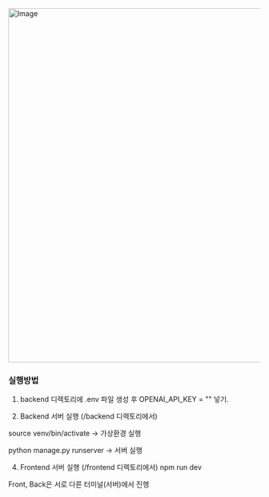 <img width="708" alt="Image" src="https://github.com/user-attachments/assets/8d658d06-6a58-40f3-88cc-ccb84dc5fd9d" />

### 실행방법
1) backend 디렉토리에 .env 파일 생성 후 OPENAI_API_KEY = "" 넣기.

2) Backend 서버 실행 (/backend 디렉토리에서)
   
source venv/bin/activate -> 가상환경 실행

python manage.py runserver -> 서버 실행

4) Frontend 서버 실행 (/frontend 디렉토리에서)
npm run dev

Front, Back은 서로 다른 터미널(서버)에서 진행
